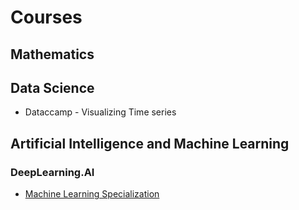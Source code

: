 # Courses

## Mathematics

## Data Science
* Dataccamp - Visualizing Time series


## Artificial Intelligence and Machine Learning
### DeepLearning.AI
* [Machine Learning Specialization](https://github.com/rosa-lpz/Courses/tree/main/DeepLearning.AI%20-%20Machine%20Learning%20Specialization)
